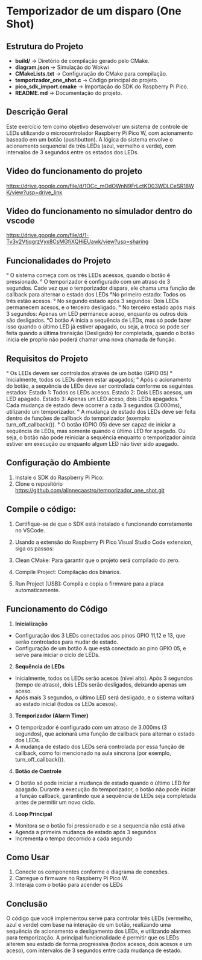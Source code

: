 # Temporizador de um disparo (One Shot)

## Estrutura do Projeto  
- **build/** → Diretório de compilação gerado pelo CMake.  
- **diagram.json** → Simulação do Wokwi 
- **CMakeLists.txt** → Configuração do CMake para compilação.  
- **temporizador_one_shot.c** → Código principal do projeto.    
- **pico_sdk_import.cmake** → Importação do SDK do Raspberry Pi Pico.  
- **README.md** → Documentação do projeto.  


## Descrição Geral
 Este exercício tem como objetivo desenvolver um sistema de controle de LEDs utilizando o microcontrolador Raspberry Pi Pico W, com acionamento baseado em um botão (pushbutton). A lógica do sistema envolve o acionamento sequencial de três LEDs (azul, vermelho e verde), com intervalos de 3 segundos entre os estados dos LEDs.

 

## Video do funcionamento do projeto
https://drive.google.com/file/d/1OCc_mOdOWnN9FrLctKD03WDLCeSR18WK/view?usp=drive_link

## Video do funcionamento no simulador dentro do vscode 
https://drive.google.com/file/d/1-Tv3v2VtjqgrzVyx8CsMGfiXQHiEUawk/view?usp=sharing

## Funcionalidades do Projeto
° O sistema começa com os três LEDs acessos, quando o botão é pressionado.
° O temporizador é configurado com um atraso de 3 segundos. Cade vez que o temporizador dispara, ele chama uma função de callback para alternar o estado dos LEDs
°No primeiro estado: Todos os três estão acesos.
° No segundo estado após 3 segundos: Dois LEDs permanecem acesos, e o terceiro desligado.
° No terceiro estado após mais 3 segundos: Apenas um LED permanece aceso, enquanto os outros dois são desligados.
°O botão A inicia a sequência de LEDs, mas só pode fazer isso quando o último LED já estiver apagado, ou seja, a troca so pode ser feita quando a última transição (Desligado) for completada, quando o botão inicia ele proprio não poderá chamar uma nova chamada de função.

## Requisitos do Projeto
° Os LEDs devem ser controlados através de um botão (GPIO 05)
° Inicialmente, todos os LEDs devem estar apagados;
° Após o acionamento do botão, a sequência de LEDs deve ser controlada conforme os seguintes estados:
      Estado 1: Todos os LEDs acesos.
      Estado 2: Dois LEDs acesos, um LED apagado.
      Estado 3: Apenas um LED aceso, dois LEDs apagados.
° Cada mudança de estado deve ocorrer a cada 3 segundos (3.000ms), utilizando um temporizador.
° A mudança de estado dos LEDs deve ser feita dentro de funções de callback do temporizador (exemplo: turn_off_callback()).
° O botão (GPIO 05) deve ser capaz de iniciar a sequência de LEDs, mas somente quando o último LED for apagado. Ou seja, o botão não pode reiniciar a sequência enquanto o temporizador ainda estiver em execução ou enquanto algum LED não tiver sido apagado.

## Configuração do Ambiente
1. Instale o SDK do Raspberry Pi Pico:
2. Clone o repositório
    https://github.com/alinnecaastro/temporizador_one_shot.git

## **Compile o código:**

1. Certifique-se de que o SDK está instalado e funcionando corretamente no VSCode.

2. Usando a extensão do Raspberry Pi Pico Visual Studio Code extension, siga os passos:

3. Clean CMake: Para garantir que o projeto será compilado do zero.

4. Compile Project: Compilação dos binários.

5. Run Project [USB]: Compila e copia o firmware para a placa automaticamente.


## **Funcionamento do Código**

1. **Inicialização**
- Configuração dos 3 LEDs conectados aos pinos GPIO 11,12 e 13, que  serão controlados para mudar de estado.
- Configuração de um botão A que está conectado ao pino GPIO 05, e serve para iniciar o ciclo de LEDs.

2. **Sequência de LEDs**
- Inicialmente, todos os LEDs serão acesos (nível alto).
Após 3 segundos (tempo de atraso), dois LEDs serão desligados, deixando apenas um aceso.
- Após mais 3 segundos, o último LED será desligado, e o sistema voltará ao estado inicial (todos os LEDs acesos).

3. **Temporizador (Alarm Timer)**
- O temporizador é configurado com um atraso de 3.000ms (3 segundos), que acionará uma função de callback para alternar o estado dos LEDs.
- A mudança de estado dos LEDs será controlada por essa função de callback, como foi mencionado na aula síncrona (por exemplo, turn_off_callback()).

4. **Botão de Controle**
- O botão só pode iniciar a mudança de estado quando o último LED for apagado. Durante a execução do temporizador, o botão não pode iniciar a função callback, garantindo que a sequência de LEDs seja completada antes de permitir um novo ciclo.

4. **Loop Principal**
- Monitora se o botão foi pressionado e se a sequencia não está ativa
- Agenda a primeira mudança de estado após 3 segundos
- Incrementa o tempo decorrido a cada segundo



## **Como Usar**

1. Conecte os componentes conforme o diagrama de conexões.
2. Carregue o firmware no Raspberry Pi Pico W.
3. Interaja com o botão para acender os LEDs




## Conclusão
O código que você implementou serve para controlar três LEDs (vermelho, azul e verde) com base na interação de um botão, realizando uma sequência de acionamento e desligamento dos LEDs, e utilizando alarmes para temporização. A principal funcionalidade é permitir que os LEDs alterem seu estado de forma progressiva (todos acesos, dois acesos e um aceso), com intervalos de 3 segundos entre cada mudança de estado.

```